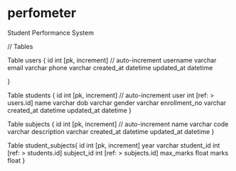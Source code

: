 # perfometer
Student Performance System

// Tables

Table users {
  id int [pk, increment] // auto-increment
  username varchar
  email varchar
  phone varchar
  created_at datetime
  updated_at datetime
  
}

Table students {
  id int [pk, increment] // auto-increment
  user int [ref: > users.id]
  name varchar
  dob varchar
  gender varchar
  enrollment_no varchar
  created_at datetime
  updated_at datetime
}

Table subjects {
  id int [pk, increment] // auto-increment
  name varchar
  code varchar
  description varchar
  created_at datetime
  updated_at datetime
}

Table student_subjects{
  id int [pk, increment]
  year varchar
  student_id int [ref: > students.id]
  subject_id int [ref: > subjects.id]
  max_marks float
  marks float
}


